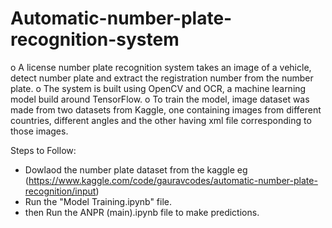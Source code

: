 # Automatic-number-plate-recognition-system
o	A license number plate recognition system takes an image of a vehicle, detect number plate  and extract the registration number from the number plate.
o	The  system is built using OpenCV and OCR, a machine learning model build around TensorFlow.
o	To train the model, image dataset was made from two datasets from Kaggle, one containing images from different countries, different angles and the other having xml file corresponding to those images.

Steps to Follow:
- Dowlaod the number plate dataset from the kaggle eg (https://www.kaggle.com/code/gauravcodes/automatic-number-plate-recognition/input)
- Run the "Model Training.ipynb" file.
- then Run the ANPR  (main).ipynb file to make predictions.
